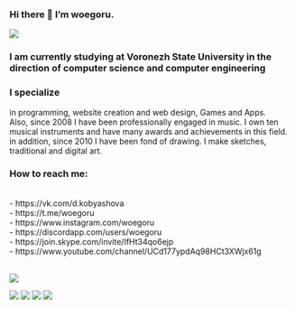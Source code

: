 ### Hi there 👋 I’m woegoru.

![](https://komarev.com/ghpvc/?username=woegoru)

<h3> I am currently studying at Voronezh State University in the direction of computer science and computer engineering </h3>

<h3>I specialize</h3> in programming, website creation and web design, Games and Apps.
<br>Also, since 2008 I have been professionally engaged in music. I own ten musical instruments and have many awards and achievements in this field.
<br>in addition, since 2010 I have been fond of drawing. I make sketches, traditional and digital art.


<h3>How to reach me:</h3> 
<br> - https://vk.com/d.kobyashova
<br> - https://t.me/woegoru
<br> - https://www.instagram.com/woegoru
<br> - https://discordapp.com/users/woegoru
<br> - https://join.skype.com/invite/IfHt34qo6ejp
<br> - https://www.youtube.com/channel/UCd177ypdAq98HCt3XWjx61g
<br>
<br>



<div>

![](https://github-profile-summary-cards.vercel.app/api/cards/profile-details?username=woegoru&theme=solarized_dark) 

</div>

![](https://github-profile-summary-cards.vercel.app/api/cards/most-commit-language?username=woegoru&theme=solarized_dark)
![](https://github-profile-summary-cards.vercel.app/api/cards/repos-per-language?username=woegoru&theme=solarized_dark)
![](https://github-profile-summary-cards.vercel.app/api/cards/stats?username=woegoru&theme=solarized_dark)
![](https://github-profile-summary-cards.vercel.app/api/cards/productive-time?username=woegoru&theme=solarized_dark)
